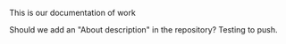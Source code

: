 This is our documentation of work

Should we add an "About description" in the repository?
Testing to push.